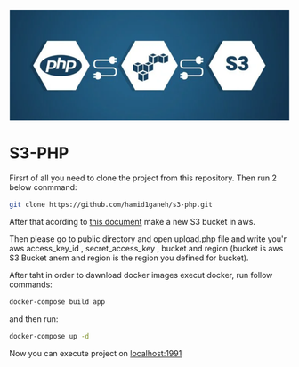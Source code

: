 ![Logo](https://github.com/hamid1ganeh/s3-php/blob/main/logo.png)

# S3-PHP
Firsrt of all you need to clone the project from this repository.
Then run 2 below conmmand:
```bash
git clone https://github.com/hamid1ganeh/s3-php.git
```
After that acording to [this document](https://docs.aws.amazon.com/AmazonS3/latest/userguide/creating-bucket.html) make a new S3 bucket in aws.

Then please go to public directory and open upload.php file and write you'r aws access_key_id , secret_access_key , bucket and region (bucket is aws S3 Bucket anem and region is the region you defined for bucket).

After taht in order to dawnload docker images execut docker, run follow commands:
```bash
docker-compose build app
```
and then run:
```bash
docker-compose up -d
```
Now you can execute project on [localhost:1991](localhost:1991) 